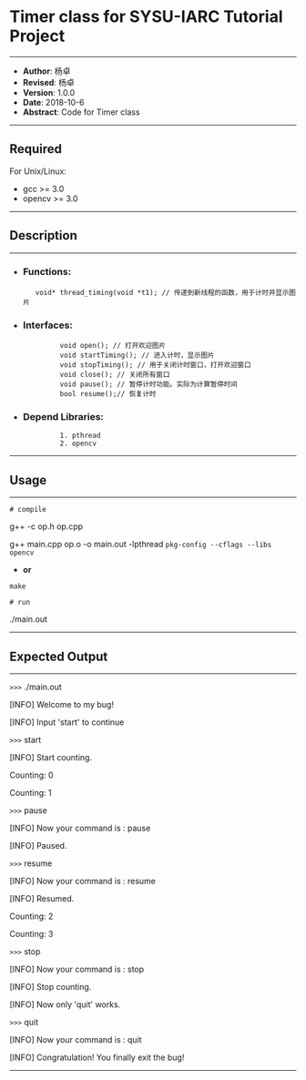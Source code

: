 # Timer class for SYSU-IARC Tutorial Project

____
- **Author**: 杨卓
- **Revised**: 杨卓
- **Version**: 1.0.0
- **Date**: 2018-10-6
- **Abstract**:  Code for Timer class
____

## Required

For Unix/Linux:

- gcc >= 3.0
- opencv >= 3.0

___

## Description

---

-  ### Functions:

          void* thread_timing(void *t1); // 传递到新线程的函数，用于计时并显示图片

-  ### Interfaces:

                void open(); // 打开欢迎图片
              	void startTiming(); // 进入计时，显示图片
                void stopTiming(); // 用于关闭计时窗口，打开欢迎窗口
                void close(); // 关闭所有窗口
             	void pause(); // 暂停计时功能。实际为计算暂停时间
              	bool resume();// 恢复计时

-  ### Depend Libraries:

                1. pthread
                2. opencv
---

## Usage

___

```
# compile
```
g++ -c op.h op.cpp 

g++ main.cpp op.o -o main.out -lpthread `pkg-config --cflags --libs opencv`

- **or**
```
make
```

```
# run
```

./main.out

---

## Expected Output

---

``>>>`` ./main.out

[INFO] Welcome to my bug!

[INFO] Input 'start' to continue

``>>>`` start

[INFO] Start counting.

Counting: 0

Counting: 1

``>>>`` pause

[INFO] Now your command is : pause

[INFO] Paused.

``>>>`` resume

[INFO] Now your command is : resume

[INFO] Resumed.

Counting: 2

Counting: 3

``>>>`` stop

[INFO] Now your command is : stop

[INFO] Stop counting.

[INFO] Now only 'quit' works.

``>>>`` quit

[INFO] Now your command is : quit

[INFO] Congratulation! You finally exit the bug!

---




